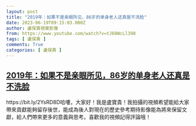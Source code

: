 ```yaml
---
layout: post
title: "2019年：如果不是亲眼所见，86岁的单身老人还真是不洗脸"
date: 2023-06-19T09:15:03.000Z
author: 盧保貴視覺影像
from: https://www.youtube.com/watch?v=tJ60WcLl398
tags: [ 盧保貴 ]
comments: True
categories: [ 盧保貴 ]
---
```

<!--1687166103000-->
[2019年：如果不是亲眼所见，86岁的单身老人还真是不洗脸](https://www.youtube.com/watch?v=tJ60WcLl398)
------

<div>
https://bit.ly/2YsRD8D哈嘍，大家好！我是盧寶貴！我拍攝的視頻希望能給大家帶來貢獻能夠留存後世，能成為後人對現在的歷史參考期待影像能為將來保留文獻，給人們帶來更多的意義與思考。喜歡我的視頻記得評論哦！
</div>
